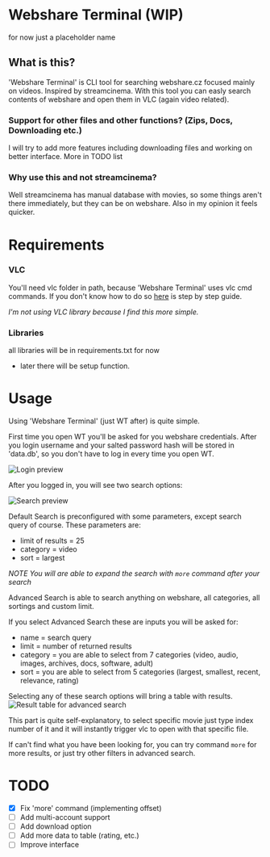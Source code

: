 # Webshare Terminal (WIP)
for now just a placeholder name

## What is this?
'Webshare Terminal' is CLI tool for searching webshare.cz focused mainly on videos. Inspired by streamcinema.
With this tool you can easly search contents of webshare and open them in VLC (again video related).

### Support for other files and other functions? (Zips, Docs, Downloading etc.)
I will try to add more features including downloading files and working on better interface.
More in TODO list

### Why use this and not streamcinema? 
Well streamcinema has manual database with movies, so some things aren't there immediately, but they can be on webshare.
Also in my opinion it feels quicker.


# Requirements

### VLC
You'll need vlc folder in path, because 'Webshare Terminal' uses vlc cmd commands.
If you don't know how to do so [here](https://www.vlchelp.com/add-vlc-command-prompt-windows/) is step by step guide.

*I'm not using VLC library because I find this more simple.*

### Libraries
all libraries will be in requirements.txt for now
- later there will be setup function.


# Usage
Using 'Webshare Terminal' (just WT after)  is quite simple.

First time you open WT you'll be asked for you webshare credentials.
After you login username and your salted password hash will be stored in 'data.db', so you don't have to log in every time you open WT.

![Login preview](https://i.imgur.com/mdUsdnd.png)

After you logged in, you will see two search options:

![Search preview](https://i.imgur.com/Hw6t8cX.png)

Default Search is preconfigured with some parameters, except search query of course.
These parameters are:
- limit of results = 25
- category = video
- sort = largest

*NOTE You will are able to expand the search with `more` command after your search*

Advanced Search is able to search anything on webshare, all categories, all sortings and custom limit.

If you select Advanced Search these are inputs you will be asked for:

- name = search query
- limit = number of returned results
- category = you are able to select from 7 categories (video, audio, images, archives, docs, software, adult)
- sort = you are able to select from 5 categories (largest, smallest, recent, relevance, rating)

Selecting any of these search options will bring a table with results.
![Result table for advanced search](https://i.imgur.com/7S8s5hH.png)

This part is quite self-explanatory, to select specific movie just type index number of it and it will instantly trigger vlc to open with that specific file.

If can't find what you have been looking for, you can try command `more` for more results, or just try other filters in advanced search.

# TODO
- [x] Fix 'more' command (implementing offset)
- [ ] Add multi-account support
- [ ] Add download option
- [ ] Add more data to table (rating, etc.)
- [ ] Improve interface
